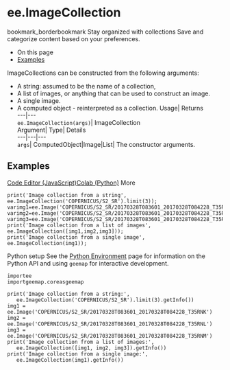  
#  ee.ImageCollection
bookmark_borderbookmark Stay organized with collections  Save and categorize content based on your preferences.
  * On this page
  * [Examples](https://developers.google.com/earth-engine/apidocs/ee-imagecollection#examples)


ImageCollections can be constructed from the following arguments: 
- A string: assumed to be the name of a collection,
- A list of images, or anything that can be used to construct an image.
- A single image.
- A computed object - reinterpreted as a collection.
Usage| Returns  
---|---  
`ee.ImageCollection(args)`| ImageCollection  
Argument| Type| Details  
---|---|---  
`args`| ComputedObject|Image|List| The constructor arguments.  
## Examples
[Code Editor (JavaScript)](https://developers.google.com/earth-engine/apidocs/ee-imagecollection#code-editor-javascript-sample)[Colab (Python)](https://developers.google.com/earth-engine/apidocs/ee-imagecollection#colab-python-sample) More
```
print('Image collection from a string',
ee.ImageCollection('COPERNICUS/S2_SR').limit(3));
varimg1=ee.Image('COPERNICUS/S2_SR/20170328T083601_20170328T084228_T35RNK');
varimg2=ee.Image('COPERNICUS/S2_SR/20170328T083601_20170328T084228_T35RNL');
varimg3=ee.Image('COPERNICUS/S2_SR/20170328T083601_20170328T084228_T35RNM');
print('Image collection from a list of images',
ee.ImageCollection([img1,img2,img3]));
print('Image collection from a single image',
ee.ImageCollection(img1));
```
Python setup
See the [ Python Environment](https://developers.google.com/earth-engine/guides/python_install) page for information on the Python API and using `geemap` for interactive development.
```
importee
importgeemap.coreasgeemap
```
```
print('Image collection from a string:',
   ee.ImageCollection('COPERNICUS/S2_SR').limit(3).getInfo())
img1 = ee.Image('COPERNICUS/S2_SR/20170328T083601_20170328T084228_T35RNK')
img2 = ee.Image('COPERNICUS/S2_SR/20170328T083601_20170328T084228_T35RNL')
img3 = ee.Image('COPERNICUS/S2_SR/20170328T083601_20170328T084228_T35RNM')
print('Image collection from a list of images:',
   ee.ImageCollection([img1, img2, img3]).getInfo())
print('Image collection from a single image:',
   ee.ImageCollection(img1).getInfo())
```

